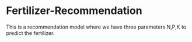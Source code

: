 # Fertilizer-Recommendation
This is a recommendation model where we have three parameters N,P,K to predict the fertilizer.
